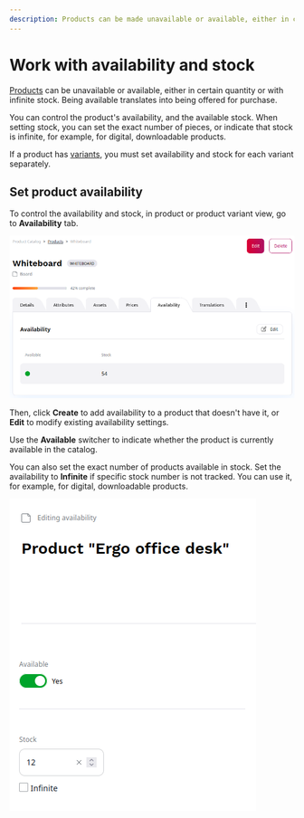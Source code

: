 ```yaml
---
description: Products can be made unavailable or available, either in certain quantity or with infinite stock.
---
```


# Work with availability and stock

[Products](products.md) can be unavailable or available, either in certain quantity or with infinite stock.
Being available translates into being offered for purchase.

You can control the product's availability, and the available stock.
When setting stock, you can set the exact number of pieces, or indicate that stock is infinite, for example, for digital, downloadable products.

If a product has [variants](work_with_product_variants.md), you must set availability and stock for each variant separately.

## Set product availability

To control the availability and stock, in product or product variant view, go to **Availability** tab.

![Product availability](img/product_availability_tab.png "Product availability")

Then, click **Create** to add availability to a product that doesn't have it,
or **Edit** to modify existing availability settings.

Use the **Available** switcher to indicate whether the product is currently available in the catalog.

You can also set the exact number of products available in stock.
Set the availability to **Infinite** if specific stock number is not tracked.
You can use it, for example, for digital, downloadable products.

![Setting product availability and stock](img/product_availability.png "Setting product availability and stock")
